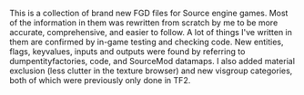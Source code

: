 This is a collection of brand new FGD files for Source engine games. Most of the information in them was rewritten from scratch by me to be more accurate, comprehensive, and easier to follow. A lot of things I've written in them are confirmed by in-game testing and checking code. New entities, flags, keyvalues, inputs and outputs were found by referring to dumpentityfactories, code, and SourceMod datamaps. I also added material exclusion (less clutter in the texture browser) and new visgroup categories, both of which were previously only done in TF2.
